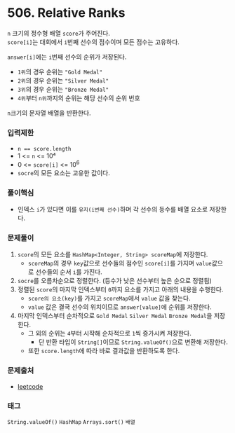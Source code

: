 # 506. Relative Ranks
`n` 크기의 정수형 배열 `score`가 주어진다.  
`score[i]`는 대회에서 `i`번째 선수의 점수이며 모든 점수는 고유하다.  

`answer[i]`에는 `i`번째 선수의 순위가 저장된다.
- `1위`의 경우 순위는 `"Gold Medal"`
- `2위`의 경우 순위는 `"Silver Medal"`
- `3위`의 경우 순위는 `"Bronze Medal"`
- `4위`부터 `n위`까지의 순위는 해당 선수의 순위 번호  

`n`크기의 문자열 배열을 반환한다.
### 입력제한
- `n == score.length`
- 1 <= `n` <= 10⁴
- 0 <= `score[i]` <= 10<sup>6</sup>
- `socre`의 모든 요소는 고유한 값이다.
### 풀이핵심
- 인덱스 `i`가 있다면 이를 `유지(i번째 선수)`하며 각 선수의 등수를 배열 요소로 저장한다.
### 문제풀이
1. `score`의 모든 요소를 `HashMap<Integer, String> scoreMap`에 저장한다.
   - `scoreMap`의 경우 `key`값으로 선수들의 점수인 `score[i]`를 가지며 `value`값으로 선수들의 순서 `i`를 가진다.
2. `socre`를 오름차순으로 정렬한다. (등수가 낮은 선수부터 높은 순으로 정렬됨)
3. 정렬된 `score`의 마지막 인덱스부터 `0`까지 요소를 가지고 아래의 내용을 수행한다.
   - `score의 요소(key)`를 가지고 `scoreMap`에서 `value` 값을 찾는다.
   - `value` 값은 결국 선수의 위치이므로 `answer[value]`에 순위를 저장한다.
4. 마지막 인덱스부터 순차적으로 `Gold Medal` `Silver Medal` `Bronze Medal`을 저장한다.
   - 그 외의 순위는 `4`부터 시작해 순차적으로 `1`씩 증가시켜 저장한다.
     - 단 반환 타입이 `String[]`이므로 `String.valueOf()`으로 변환해 저장한다.
   - 또한 `score.length`에 따라 바로 결과값을 반환하도록 한다.
### 문제출처
- [leetcode](https://leetcode.com/problems/relative-ranks/)
### 태그
`String.valueOf()` `HashMap` `Arrays.sort()` `배열`